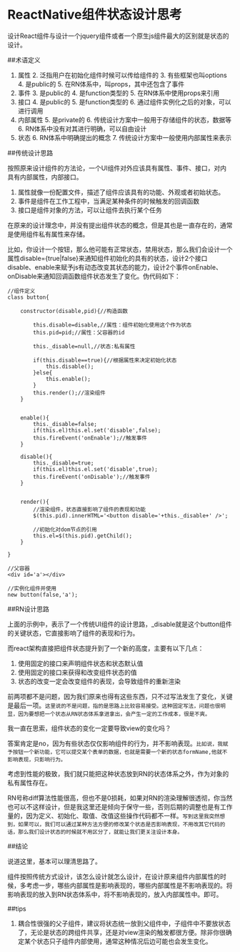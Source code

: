 # ReactNative组件状态设计思考


设计React组件与设计一个jquery组件或者一个原生js组件最大的区别就是状态的设计。

##术语定义
1. 属性 
	2. 泛指用户在初始化组件时候可以传给组件的
	3. 有些框架也叫options
	4. 是public的
	5. 在RN体系中，叫props，其中还包含了事件
2. 事件
	3. 是public的
	4. 是function类型的
	5. 在RN体系中使用props来引用
3. 接口
	4. 是public的
	5. 是function类型的
	6. 通过组件实例化之后的对象，可以进行调用
4. 内部属性
	5. 是private的
	6. 传统设计方案中一般用于存储组件的状态，数据等
	6. RN体系中没有对其进行明确，可以自由设计 
5. 状态
	6. RN体系中明确提出的概念 
	7. 传统设计方案中一般使用内部属性来表示


##传统设计思路

按照原来设计组件的方法论，一个UI组件对外应该具有属性、事件、接口，对内具有内部属性，内部接口。

1. 属性就像一份配置文件，描述了组件应该具有的功能、外观或者初始状态。
2. 事件是组件在工作工程中，当满足某种条件的时候触发的回调函数
3. 接口是组件对象的方法，可以让组件去执行某个任务

在原来的设计理念中，并没有提出组件状态的概念，但是其也是一直存在的，通常是使用组件私有属性来存储。

比如，你设计一个按钮，那么他可能有正常状态，禁用状态，那么我们会设计一个属性disable={true|false}来通知组件初始化的具有的状态，设计2个接口disable、enable来赋予js有动态改变其状态的能力，设计2个事件onEnable、onDisable来通知回调函数组件状态发生了变化。伪代码如下：

```
//组件定义
class button{

	constructor(disable,pid){//构造函数
	
		this.disable=disable,//属性：组件初始化使用这个作为状态
		this.pid=pid;//属性：父容器的id
		
		this._disable=null,//状态:私有属性

		if(this.disable==true){//根据属性来决定初始化状态
			this.disable();
		}else{
			this.enable();
		}
		this.render();//渲染组件
	}
		
	
	enable(){
		this._disable=false;
		if(this.el)this.el.set('disable',false);
		this.fireEvent('onEnable');//触发事件
	}
	
	disable(){
		this._disable=true;
		if(this.el)this.el.set('disable',true);
		this.fireEvent('onDisable');//触发事件
	}
	
	
	render(){
		//渲染组件，状态直接影响了组件的表现和功能
		$(this.pid).innerHTML='<button disable='+this._disable+' />';
		
		//初始化对dom节点的引用
		this.el=$(this.pid).getChild();
	}
	
}

//父容器
<div id='a'></div>

//实例化组件并使用
new button(false,'a');

```

##RN设计思路

上面的示例中，表示了一个传统UI组件的设计思路，_disable就是这个button组件的关键状态，它直接影响了组件的表现和行为。

而react架构直接把组件状态提升到了一个新的高度，主要有以下几点：

1. 使用固定的接口来声明组件状态和状态默认值
2. 使用固定的接口来获得和改变组件状态的值
2. 状态的改变一定会改变组件的表现，会导致组件的重新渲染

前两项都不是问题，因为我们原来也得有这些东西，只不过写法发生了变化，关键是最后一项。`这里说的不是问题，指的是思路上比较容易接受。这种固定写法，问题也很明显，因为要想把一个状态从RN状态体系拿进拿出，会产生一定的工作成本，很是不爽。`

我一直在思索，组件状态的变化一定要导致view的变化吗？

答案肯定是no，因为有些状态仅仅影响组件的行为，并不影响表现。`比如说，我赋予按钮一个新功能，它可以提交某个表单的数据，也就是需要一个新的状态formName,他就不影响表现，只影响行为。`

考虑到性能的极致，我们就只能把这种状态放到RN的状态体系之外，作为对象的私有属性存在。

RN号称diff算法性能很高，但也不是0损耗，如果对RN的渲染理解很透彻，你当然也可以不这样设计，但是我这里还是倾向于保守一些，否则后期的调整也是有工作量的，因为定义、初始化、取值、改值这些操作代码都不一样。`写到这里我突然想到，如果可以，我们可以通过某种方法方便的修改某个状态是否影响表现，不用改其它代码的话，那么我们设计状态的时候就不用区分了，就能让我们更关注设计本身。`


##结论

说道这里，基本可以理清思路了。

组件按照传统方式设计，该怎么设计就怎么设计，在设计原来组件内部属性的时候，多考虑一步，哪些内部属性是影响表现的，哪些内部属性是不影响表现的。将影响表现的放入到RN状态体系中，将不影响表现的，放入内部属性中。即可。

##tips
1. 耦合性很强的父子组件，建议将状态统一放到父组件中，子组件中不要放状态了，无论是状态的跨组件共享，还是对view渲染的触发都很方便。除非你很确定某个状态只子组件内部使用，通常这种情况后边可能也会发生变化。










